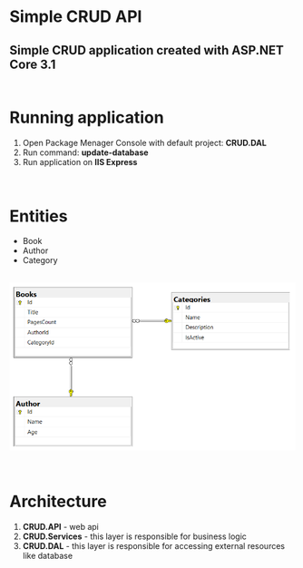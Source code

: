 # Simple CRUD API
## Simple CRUD application created with ASP.NET Core 3.1<br/><br/>


# Running application
1. Open Package Menager Console with default project: **CRUD.DAL**
2. Run command: **update-database**
3. Run application on **IIS Express**

<br/>

# Entities
* Book
* Author
* Category

<br/>![DB Diagram](docs/db_diagram.png)

<br/>

# Architecture
1. **CRUD.API** - web api
2. **CRUD.Services** - this layer is responsible for business logic
3. **CRUD.DAL** - this layer is responsible for accessing external resources like database
